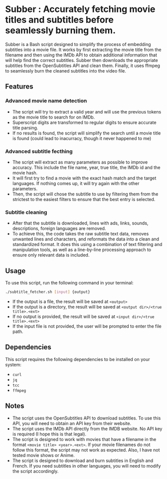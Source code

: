 # Subber : Accurately fetching movie titles and subtitles before seamlessly burning them.

Subber is a Bash script designed to simplify the process of embedding subtitles into a movie file. It works by first extracting the movie title from the filename and then using the IMDb API to obtain additional information that will help find the correct subtitles. Subber then downloads the appropriate subtitles from the OpenSubtitles API and clean them. Finally, it uses ffmpeg to seamlessly burn the cleaned subtitles into the video file.

## Features

### Advanced movie name detection

- The script will try to extract a valid year and will use the previous tokens as the movie title to search for on IMDb.
- Superscript digits are transformed to regular digits to ensure accurate title parsing.
- If no results is found, the script will simplify the search until a movie title is found (could lead to inacurracy, though it never happened to me)

### Advanced subtitle fecthing

- The script will extract as many parameters as possible to improve accuracy. This include the file name, year, true title, the IMDb id and the movie hash.
- It will first try to find a movie with the exact hash match and the target languages. If nothing comes up, it will try again with the other parameters.
- Then, the script will chose the subtitle to use by filtering them from the strictest to the easiest filters to ensure that the best entry is selected.

### Subtitle cleaning

- After that the subtitle is downloaded, lines with ads, links, sounds, descriptions, foreign languages are removed.
- To achieve this, the code takes the raw subtitle text data, removes unwanted lines and characters, and reformats the data into a clean and standardized format. It does this using a combination of text filtering and manipulation tools, as well as a line-by-line processing approach to ensure only relevant data is included.

## Usage

To use this script, run the following command in your terminal:

```bash
./subtitle_fetcher.sh [input] {output}
```

- If the output is a file, the result will be saved at `<output>`
- If the output is a directory, the result will be saved at `<output dir>/<true title>.<ext>`
- If no output is provided, the result will be saved at `<input dir>/<true title>.<ext>`
- If the input file is not provided, the user will be prompted to enter the file path.

## Dependencies

This script requires the following dependencies to be installed on your system:

- `curl`
- `jq`
- `tcc`
- `ffmpeg`

## Notes

- The script uses the OpenSubtitles API to download subtitles. To use this API, you will need to obtain an API key from their website.
- The script uses the IMDb API directly from the IMDB website. No API key is required (I hope this is that legal).
- The script is designed to work with movies that have a filename in the format  `<movie title> <year>.<ext>`. If your movie filenames do not follow this format, the script may not work as expected. Also, I have not tested movie shows or Anime.
- The script is designed to download and burn subtitles in English and French. If you need subtitles in other languages, you will need to modify the script accordingly.
